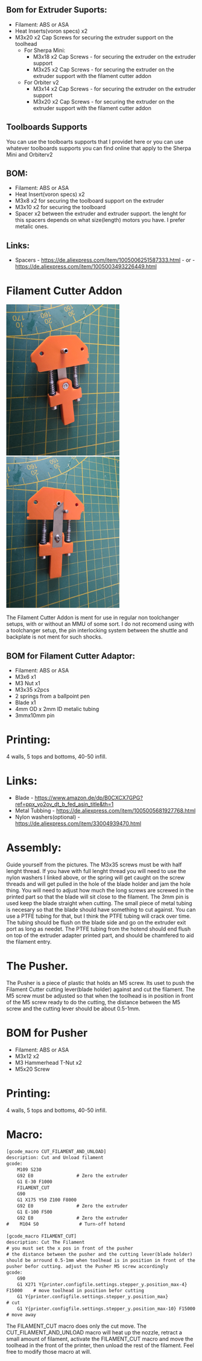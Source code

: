 ## Bom for Extruder Suports:
- Filament: ABS or ASA
- Heat Inserts(voron specs) x2
- M3x20 x2 Cap Screws for securing the extruder support on the toolhead
  - For Sherpa Mini:
    - M3x18  x2 Cap Screws - for securing the extruder on the extruder support
    - M3x25  x2 Cap Screws - for securing the extruder on the extruder support with the filament cutter addon
  - For Orbiter v2
    - M3x14  x2 Cap Screws - for securing the extruder on the extruder support
    - M3x20  x2 Cap Screws - for securing the extruder on the extruder support with the filament cutter addon

## Toolboards Supports

You can use the toolboarts supports that I providet here or you can use whatever toolboards supports you can find online that apply to the Sherpa Mini and Orbiterv2
## BOM:
- Filament: ABS or ASA
- Heat Insert(voron specs) x2
- M3x8  x2 for securing the toolboard support on the extruder
- M3x10  x2 for securing the toolboard
- Spacer  x2 between the extruder and extruder support. the lenght for this spacers depends on what size(length) motors you have. I prefer metalic ones.

## Links:
- Spacers - https://de.aliexpress.com/item/1005006251587333.html - or - https://de.aliexpress.com/item/1005003493226449.html

# Filament Cutter Addon

<img src="../../Images/Filament_Cutter_01.jpg?raw=true" width="300" />  <img src="../../Images/Filament_Cutter_02.jpg?raw=true" width="300" />

The Filament Cutter Addon is ment for use in regular non toolchanger setups, with or without an MMU of some sort. I do not recomend using with a toolchanger setup, the pin interlocking system between the shuttle and backplate is not ment for such shocks.

## BOM for Filament Cutter Adaptor:

- Filament: ABS or ASA
- M3x6 x1
- M3 Nut x1
- M3x35 x2pcs
- 2 springs from a ballpoint pen
- Blade x1
- 4mm OD x 2mm ID  metalic tubing
- 3mmx10mm pin

# Printing:

4 walls, 5 tops and bottoms, 40-50 infill.

# Links:

- Blade - https://www.amazon.de/dp/B0CXCX7GPG?ref=ppx_yo2ov_dt_b_fed_asin_title&th=1
- Metal Tubbing - https://de.aliexpress.com/item/1005005681927768.html
- Nylon washers(optional) - https://de.aliexpress.com/item/33004939470.html

# Assembly:

Guide yourself from the pictures. The M3x35 screws must be with half lenght thread. If you have with full lenght thread you will need to use the nylon washers I linked above, or the spring will get caught on the screw threads and will get pulled in the hole of the blade holder and jam the hole thing. You will need to adjust how much the long screws are screwed in the printed part so that the blade will sit close to the filament. The 3mm pin is used keep the blade straight when cutting. The small piece of metal tubing is necesary so that the blade should have something to cut against. You can use a PTFE tubing for that, but I think the PTFE tubing will crack over time. The tubing should be flush on the blade side and go on the extruder exit port as long as needet. The PTFE tubing from the hotend should end flush on top of the extruder adapter printed part, and should be chamfered to aid the filament entry.

# The Pusher.

The Pusher is a piece of plastic that holds an M5 screw. Its uset to push the Filament Cutter cutting lever(blade holder) against and cut the filament. The M5 screw must be adjusted so that when the toolhead is in position in front of the M5 screw ready to do the cutting, the distance between the M5 screw and the cutting lever should be about 0.5-1mm.

# BOM for Pusher

- Filament: ABS or ASA
- M3x12 x2
- M3 Hammerhead T-Nut x2
- M5x20 Screw

# Printing:

4 walls, 5 tops and bottoms, 40-50 infill.

# Macro:

```
[gcode_macro CUT_FILAMENT_AND_UNLOAD]
description: Cut and Unload filament
gcode:
    M109 S230
    G92 E0                # Zero the extruder
    G1 E-30 F1000
    FILAMENT_CUT
    G90
    G1 X175 Y50 Z100 F8000
    G92 E0                # Zero the extruder
    G1 E-100 F500
    G92 E0                # Zero the extruder
#    M104 S0               # Turn-off hotend

[gcode_macro FILAMENT_CUT]
description: Cut The Filament
# you must set the x pos in front of the pusher
# the distance between the pusher and the cutting lever(blade holder) should be arround 0.5-1mm when toolhead is in position in front of the pusher befor cutting. adjust the Pusher M5 screw accordingly
gcode:
    G90
    G1 X271 Y{printer.configfile.settings.stepper_y.position_max-4} F15000    # move toolhead in position befor cutting
    G1 Y{printer.configfile.settings.stepper_y.position_max}                  # cut
    G1 Y{printer.configfile.settings.stepper_y.position_max-10} F15000        # move away
```


The FILAMENT_CUT macro does only the cut move. The CUT_FILAMENT_AND_UNLOAD macro will heat up the nozzle, retract a small amount of filament, activate the FILAMENT_CUT macro and move the toolhead in the front of the printer, then unload the rest of the filament. Feel free to modify those macro at will.





